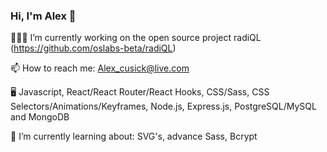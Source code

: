 ### Hi, I'm Alex 👋

<!--
- 🌱 I’m currently learning ...
- 👯 I’m looking to collaborate on ...
- 🤔 I’m looking for help with ...
- 💬 Ask me about ...
- 😄 Pronouns: ...
- ⚡ Fun fact: ...
-->
👨🏻‍💻 I’m currently working on the open source project radiQL (https://github.com/oslabs-beta/radiQL)

📫 How to reach me: Alex_cusick@live.com

🖥️ Javascript, React/React Router/React Hooks, CSS/Sass, CSS Selectors/Animations/Keyframes, Node.js, Express.js, PostgreSQL/MySQL and MongoDB

🌱 I’m currently learning about: SVG's, advance Sass, Bcrypt
